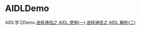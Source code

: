 # AIDLDemo
AIDL学习Demo
[进程通信之 AIDL 使用(一)](https://www.jianshu.com/p/fc562613b6e1)
[进程通信之 AIDL 解析(二)](https://www.jianshu.com/p/280d0ea9f8e7)